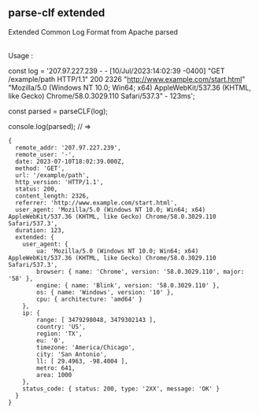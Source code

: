 ## parse-clf extended

Extended Common Log Format from Apache parsed  
<br>

Usage :  

const log = '207.97.227.239 - - [10/Jul/2023:14:02:39 -0400] "GET /example/path HTTP/1.1" 200 2326 "http://www.example.com/start.html" "Mozilla/5.0 (Windows NT 10.0; Win64; x64) AppleWebKit/537.36 (KHTML, like Gecko) Chrome/58.0.3029.110 Safari/537.3" - 123ms';

const parsed = parseCLF(log);

console.log(parsed);  //  =>  
```
{
  remote_addr: '207.97.227.239',
  remote_user: '-',
  date: 2023-07-10T18:02:39.000Z,
  method: 'GET',
  url: '/example/path',
  http_version: 'HTTP/1.1',
  status: 200,
  content_length: 2326,
  referrer: 'http://www.example.com/start.html',
  user_agent: 'Mozilla/5.0 (Windows NT 10.0; Win64; x64) AppleWebKit/537.36 (KHTML, like Gecko) Chrome/58.0.3029.110 Safari/537.3',
  duration: 123,
  extended: {
    user_agent: {
        ua: 'Mozilla/5.0 (Windows NT 10.0; Win64; x64) AppleWebKit/537.36 (KHTML, like Gecko) Chrome/58.0.3029.110 Safari/537.3',
        browser: { name: 'Chrome', version: '58.0.3029.110', major: '58' },
        engine: { name: 'Blink', version: '58.0.3029.110' },
        os: { name: 'Windows', version: '10' },
        cpu: { architecture: 'amd64' }
    },
    ip: {
        range: [ 3479298048, 3479302143 ],
        country: 'US',
        region: 'TX',
        eu: '0',
        timezone: 'America/Chicago',
        city: 'San Antonio',
        ll: [ 29.4963, -98.4004 ],
        metro: 641,
        area: 1000
    },
    status_code: { status: 200, type: '2XX', message: 'OK' }
  }
}
```